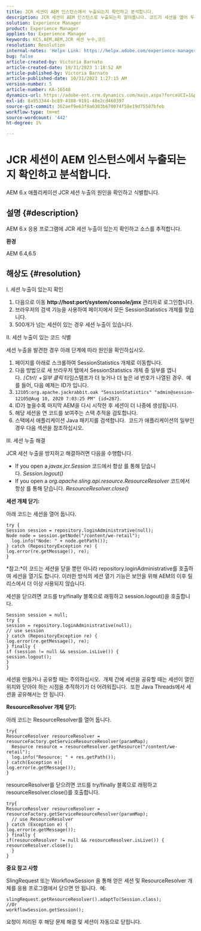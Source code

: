 ```yaml
---
title: JCR 세션이 AEM 인스턴스에서 누출되는지 확인하고 분석합니다.
description: JCR 세션이 AEM 인스턴스로 누출되는지 알아봅니다. 코드가 세션을 열어 두는지 확인합니다.
solution: Experience Manager
product: Experience Manager
applies-to: Experience Manager
keywords: KCS,AEM,AEM,JCR 세션 누수,코드
resolution: Resolution
internal-notes: 'Helpx Link: https://helpx.adobe.com/experience-manager/kb/check-and-analyze-if-JCR-session-leaks-in-your-AEM-instance.html'
bug: false
article-created-by: Victoria Barnato
article-created-date: 10/31/2023 1:18:52 AM
article-published-by: Victoria Barnato
article-published-date: 10/31/2023 1:27:15 AM
version-number: 5
article-number: KA-16548
dynamics-url: https://adobe-ent.crm.dynamics.com/main.aspx?forceUCI=1&pagetype=entityrecord&etn=knowledgearticle&id=dff8226d-8b77-ee11-8179-6045bd006ce9
exl-id: 8a953344-bc89-4188-9191-48e2cd460397
source-git-commit: 362aef9e63f8a0303b670074f58e19d75587bfeb
workflow-type: tm+mt
source-wordcount: '442'
ht-degree: 1%

---
```


# JCR 세션이 AEM 인스턴스에서 누출되는지 확인하고 분석합니다.


AEM 6.x 애플리케이션 JCR 세션 누출의 원인을 확인하고 식별합니다.

## 설명 {#description}


AEM 6.x 응용 프로그램에 JCR 세션 누출이 있는지 확인하고 소스를 추적합니다.



<b>환경</b>

AEM 6.4,6.5


## 해상도 {#resolution}


I. 세션 누출이 있는지 확인

1. 다음으로 이동 <b>http://host:port/system/console/jmx</b> 관리자로 로그인합니다.
2. 브라우저의 검색 기능을 사용하여 페이지에서 모든 SessionStatistics 개체를 찾습니다.
3. 500개가 넘는 세션이 있는 경우 세션 누출이 있습니다.




II. 세션 누출이 있는 코드 식별

세션 누출을 발견한 경우 아래 단계에 따라 원인을 확인하십시오.

1. 페이지를 아래로 스크롤하여 SessionStatistics 개체로 이동합니다.
2. 다음 방법으로 새 브라우저 탭에서 SessionStatistics 개체 중 일부를 엽니다. *`[`Ctrl`]` +일부 클릭* 타임스탬프가 더 늦거나 더 높은 id 번호가 나열된 경우.  예를 들어, 다음 예제는 ID가 입니다.
3. `12105:org.apache.jackrabbit.oak "SessionStatistics" "admin@session-12105@Aug 10, 2020 7:03:25 PM" {id=287}`.
4. ID가 높을수록 마지막 AEM을 다시 시작한 후 세션이 더 나중에 생성됩니다.
5. 해당 세션을 연 코드를 보여주는 스택 추적을 검토합니다.
6. 스택에서 애플리케이션 Java 패키지를 검색합니다.  코드가 애플리케이션의 일부인 경우 다음 섹션을 참조하십시오.


III. 세션 누출 해결

JCR 세션 누출을 방지하고 해결하려면 다음을 수행합니다.

- If you open a *javax.jcr.Session* 코드에서 항상 를 통해 닫습니다. *Session.logout()*
- If you open a *org.apache.sling.api.resource.ResourceResolver* 코드에서 항상 를 통해 닫습니다. *ResourceResolver.close()*


<b>세션 개체 닫기:</b>

아래 코드는 세션을 열어 둡니다.




```
try {
Session session = repository.loginAdministrative(null);
Node node = session.getNode("/content/we-retail");
  log.info("Node: " + node.getPath());
} catch (RepositoryException re) {
log.error(re.getMessage(), re);
}
```




*참고:*이 코드는 세션을 닫을 뿐만 아니라 repository.loginAdministrative를 호출하여 세션을 열기도 합니다. 이러한 방식의 세션 열기 기능은 보안을 위해 AEM의 이후 릴리스에서 더 이상 사용되지 않습니다.



세션을 닫으려면 코드를 try/finally 블록으로 래핑하고 session.logout()을 호출합니다.




```
Session session = null;
try {
session = repository.loginAdministrative(null);
// use session
} catch (RepositoryException re) {
log.error(re.getMessage(), re);
} finally {
if (session != null && session.isLive()) {
session.logout();
}
}
```


세션을 만들거나 공유할 때는 주의하십시오.  개체 간에 세션을 공유할 때는 세션이 열린 위치와 닫아야 하는 시점을 추적하기가 더 어려워집니다.  또한 Java Threads에서 세션을 공유해서는 안 됩니다.

<b>ResourceResolver 개체 닫기:</b>

아래 코드는 ResourceResolver를 열어 둡니다.




```
try{
ResourceResolver resourceResolver = resourceFactory.getServiceResourceResolver(paramMap);
  Resource resource = resourceResolver.getResource("/content/we-retail");
  log.info("Resource: " + res.getPath());
} catch(Exception e){
log.error(e.getMessage());
}
```




resourceResolver를 닫으려면 코드를 try/finally 블록으로 래핑하고 resourceResolver.close()를 호출합니다.




```
try{
ResourceResolver resourceResolver = resourceFactory.getServiceResourceResolver(paramMap);
  // use ResourceResolver
} catch (Exception e) {
log.error(e.getMessage());
} finally {
if(resourceResolver != null && resourceResolver.isLive()) {
resourceResolver.close();
  }
}
```


<b>중요 참고 사항</b>

SlingRequest 또는 WorkflowSession 을 통해 얻은 세션 및 ResourceResolver 개체를 응용 프로그램에서 닫으면 안 됩니다.  예:




```
slingRequest.getResourceResolver().adaptTo(Session.class);
//Or
workflowSession.getSession();
```


요청이 처리된 후 해당 문제 해결 및 세션이 자동으로 닫힙니다.
